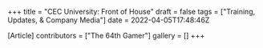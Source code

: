 +++
title = "CEC University: Front of House"
draft = false
tags = ["Training, Updates, & Company Media"]
date = 2022-04-05T17:48:46Z

[Article]
contributors = ["The 64th Gamer"]
gallery = []
+++

